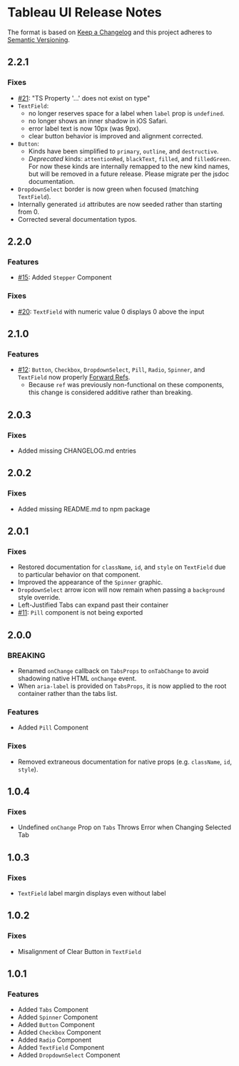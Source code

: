 # Tableau UI Release Notes
The format is based on [Keep a Changelog](http://keepachangelog.com/en/1.0.0/) and this project adheres to [Semantic Versioning](http://semver.org/spec/v2.0.0.html).

## 2.2.1
### Fixes
- [#21](https://github.com/tableau/tableau-ui/issues/21): "TS Property '...' does not exist on type"
- `TextField`:
  - no longer reserves space for a label when `label` prop is `undefined`.
  - no longer shows an inner shadow in iOS Safari.
  - error label text is now 10px (was 9px).
  - clear button behavior is improved and alignment corrected.
- `Button`:
  - Kinds have been simplified to `primary`, `outline`, and `destructive`.
  - *Deprecated* kinds: `attentionRed`, `blackText`, `filled`, and `filledGreen`. For now these kinds are internally remapped to the new kind names, but will be removed in a future release. Please migrate per the jsdoc documentation.
- `DropdownSelect` border is now green when focused (matching `TextField`).
- Internally generated `id` attributes are now seeded rather than starting from 0.
- Corrected several documentation typos.

## 2.2.0
### Features
- [#15](https://github.com/tableau/tableau-ui/issues/15): Added `Stepper` Component

### Fixes
- [#20](https://github.com/tableau/tableau-ui/issues/20): `TextField` with numeric value 0 displays 0 above the input

## 2.1.0
### Features
- [#12](https://github.com/tableau/tableau-ui/issues/12): `Button`, `Checkbox`, `DropdownSelect`, `Pill`, `Radio`, `Spinner`, and `TextField` now properly [Forward Refs](https://reactjs.org/docs/forwarding-refs.html).
  - Because `ref` was previously non-functional on these components, this change is considered additive rather than breaking.

## 2.0.3
### Fixes
- Added missing CHANGELOG.md entries

## 2.0.2
### Fixes
- Added missing README.md to npm package

## 2.0.1
### Fixes
- Restored documentation for `className`, `id`, and `style` on `TextField` due to particular behavior on that component.
- Improved the appearance of the `Spinner` graphic.
- `DropdownSelect` arrow icon will now remain when passing a `background` style override.
- Left-Justified Tabs can expand past their container
- [#11](https://github.com/tableau/tableau-ui/issues/11): `Pill` component is not being exported

## 2.0.0
### BREAKING
- Renamed `onChange` callback on `TabsProps` to `onTabChange` to avoid shadowing native HTML `onChange` event.
- When `aria-label` is provided on `TabsProps`, it is now applied to the root container rather than the tabs list.

### Features
- Added `Pill` Component

### Fixes
- Removed extraneous documentation for native props (e.g. `className`, `id`, `style`).

## 1.0.4
### Fixes
- Undefined `onChange` Prop on `Tabs` Throws Error when Changing Selected Tab

## 1.0.3
### Fixes
- `TextField` label margin displays even without label

## 1.0.2
### Fixes
- Misalignment of Clear Button in `TextField`

## 1.0.1
### Features
- Added `Tabs` Component
- Added `Spinner` Component
- Added `Button` Component
- Added `Checkbox` Component
- Added `Radio` Component
- Added `TextField` Component
- Added `DropdownSelect` Component